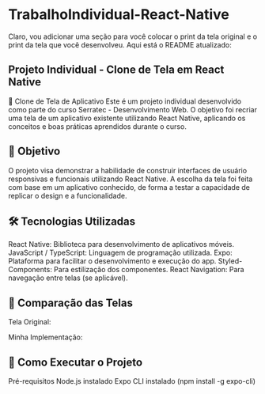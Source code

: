 # TrabalhoIndividual-React-Native
Claro, vou adicionar uma seção para você colocar o print da tela original e o print da tela que você desenvolveu. Aqui está o README atualizado:

## Projeto Individual - Clone de Tela em React Native
📱 Clone de Tela de Aplicativo
Este é um projeto individual desenvolvido como parte do curso Serratec - Desenvolvimento Web. O objetivo foi recriar uma tela de um aplicativo existente utilizando React Native, aplicando os conceitos e boas práticas aprendidos durante o curso.

## 🎯 Objetivo
O projeto visa demonstrar a habilidade de construir interfaces de usuário responsivas e funcionais utilizando React Native. A escolha da tela foi feita com base em um aplicativo conhecido, de forma a testar a capacidade de replicar o design e a funcionalidade.

## 🛠️ Tecnologias Utilizadas
React Native: Biblioteca para desenvolvimento de aplicativos móveis.
JavaScript / TypeScript: Linguagem de programação utilizada.
Expo: Plataforma para facilitar o desenvolvimento e execução do app.
Styled-Components: Para estilização dos componentes.
React Navigation: Para navegação entre telas (se aplicável).
## 📸 Comparação das Telas
Tela Original:

Minha Implementação:

## 🚀 Como Executar o Projeto
Pré-requisitos
Node.js instalado
Expo CLI instalado (npm install -g expo-cli)
